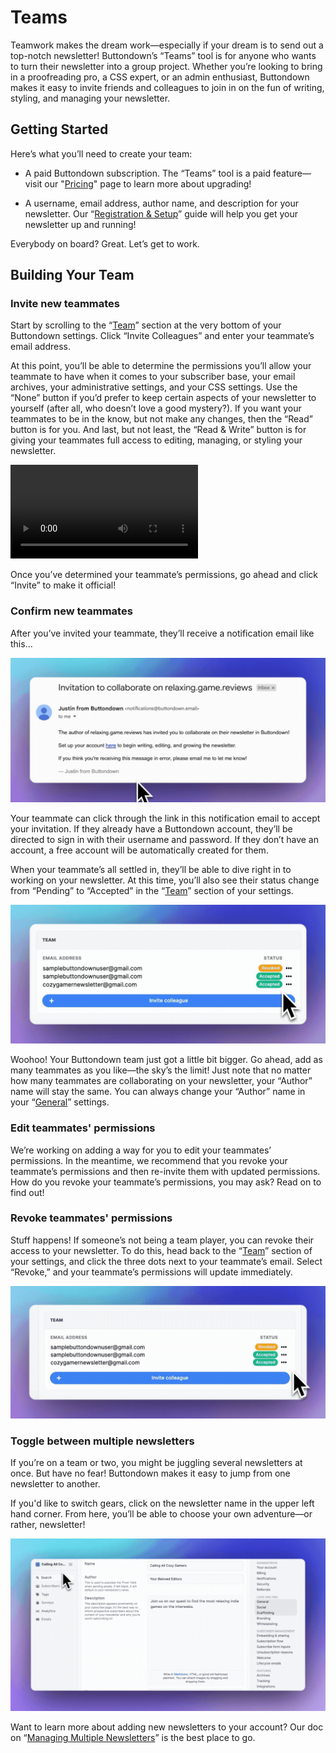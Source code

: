﻿# Teams

Teamwork makes the dream work—especially if your dream is to send out a top-notch newsletter! Buttondown’s “Teams” tool is for anyone who wants to turn their newsletter into a group project. Whether you’re looking to bring in a proofreading pro, a CSS expert, or an admin enthusiast, Buttondown makes it easy to invite friends and colleagues to join in on the fun of writing, styling, and managing your newsletter.


## Getting Started

Here’s what you’ll need to create your team:

-   A paid Buttondown subscription. The “Teams” tool is a paid feature—visit our "[Pricing](https://buttondown.email/pricing)" page to learn more about upgrading!
    
-   A username, email address, author name, and description for your newsletter. Our “[Registration & Setup](https://docs.buttondown.email/getting-started/registration-and-setup)” guide will help you get your newsletter up and running!
 
Everybody on board? Great. Let’s get to work.


## Building Your Team

### Invite new teammates

Start by scrolling to the “[Team](https://buttondown.email/settings#team)” section at the very bottom of your Buttondown settings. Click “Invite Colleagues” and enter your teammate’s email address.

At this point, you’ll be able to determine the permissions you’ll allow your teammate to have when it comes to your subscriber base, your email archives, your administrative settings, and your CSS settings. Use the “None” button if you’d prefer to keep certain aspects of your newsletter to yourself (after all, who doesn’t love a good mystery?). If you want your teammates to be in the know, but not make any changes, then the “Read” button is for you. And last, but not least, the “Read & Write” button is for giving your teammates full access to editing, managing, or styling your newsletter.

![Pop-up to invite teammates](https://github.com/madelinezday/buttondown/blob/main/images/settings/teams:pop-up-to-invite-new-teammate-hi-res.mp4?raw=true)

Once you’ve determined your teammate’s permissions, go ahead and click “Invite” to make it official!


### Confirm new teammates

After you’ve invited your teammate, they’ll receive a notification email like this…

![Email invitation to collaborate](https://github.com/madelinezday/buttondown/blob/main/images/emails/teams:email-invite-to-collaborate.gif?raw=true)

Your teammate can click through the link in this notification email to accept your invitation. If they already have a Buttondown account, they’ll be directed to sign in with their username and password. If they don’t have an account, a free account will be automatically created for them.

When your teammate’s all settled in, they’ll be able to dive right in to working on your newsletter. At this time, you’ll also see their status change from “Pending” to “Accepted” in the “[Team](https://buttondown.email/settings#team)” section of your settings.

![“Team” status](https://github.com/madelinezday/buttondown/blob/main/images/settings/teams:team-status.gif?raw=true)

Woohoo! Your Buttondown team just got a little bit bigger. Go ahead, add as many teammates as you like—the sky’s the limit! Just note that no matter how many teammates are collaborating on your newsletter, your “Author” name will stay the same. You can always change your “Author” name in your “[General](https://buttondown.email/settings#general)” settings.


### Edit teammates' permissions

We’re working on adding a way for you to edit your teammates’ permissions. In the meantime, we recommend that you revoke your teammate’s permissions and then re-invite them with updated permissions. How do you revoke your teammate’s permissions, you may ask? Read on to find out!


### Revoke teammates' permissions

Stuff happens! If someone’s not being a team player, you can revoke their access to your newsletter. To do this, head back to the “[Team](https://buttondown.email/settings#team)” section of your settings, and click the three dots next to your teammate’s email. Select “Revoke,” and your teammate’s permissions will update immediately.

![Pop-up to revoke permissions](https://github.com/madelinezday/buttondown/blob/main/images/settings/teams:pop-up-to-revoke-permissions.gif?raw=true)


### Toggle between multiple newsletters

If you’re on a team or two, you might be juggling several newsletters at once. But have no fear! Buttondown makes it easy to jump from one newsletter to another.

If you'd like to switch gears, click on the newsletter name in the upper left hand corner. From here, you’ll be able to choose your own adventure—or rather, newsletter!

![Menu to select newsletter](https://github.com/madelinezday/buttondown/blob/main/images/settings/teams:menu-to-select-newsletter.gif?raw=true)

Want to learn more about adding new newsletters to your account? Our doc on “[Managing Multiple Newsletters](https://docs.buttondown.email/advanced-features/managing-multiple-newsletters)” is the best place to go.

